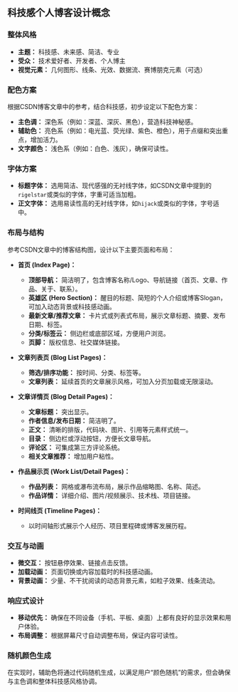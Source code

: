 ## 科技感个人博客设计概念

### 整体风格

*   **主题：** 科技感、未来感、简洁、专业
*   **受众：** 技术爱好者、开发者、个人博主
*   **视觉元素：** 几何图形、线条、光效、数据流、赛博朋克元素（可选）

### 配色方案

根据CSDN博客文章中的参考，结合科技感，初步设定以下配色方案：

*   **主色调：** 深色系（例如：深蓝、深灰、黑色），营造科技神秘感。
*   **辅助色：** 亮色系（例如：电光蓝、荧光绿、紫色、橙色），用于点缀和突出重点，增加活力。
*   **文字颜色：** 浅色系（例如：白色、浅灰），确保可读性。

### 字体方案

*   **标题字体：** 选用简洁、现代感强的无衬线字体，如CSDN文章中提到的`rigelstar`或类似的字体，字重可适当加粗。
*   **正文字体：** 选用易读性高的无衬线字体，如`hijack`或类似的字体，字号适中。

### 布局与结构

参考CSDN文章中的博客结构图，设计以下主要页面和布局：

*   **首页 (Index Page)：**
    *   **顶部导航：** 简洁明了，包含博客名称/Logo、导航链接（首页、文章、作品、关于、联系）。
    *   **英雄区 (Hero Section)：** 醒目的标题、简短的个人介绍或博客Slogan，可加入动态背景或科技感动画。
    *   **最新文章/推荐文章：** 卡片式或列表式布局，展示文章标题、摘要、发布日期、标签。
    *   **分类/标签云：** 侧边栏或底部区域，方便用户浏览。
    *   **页脚：** 版权信息、社交媒体链接。

*   **文章列表页 (Blog List Pages)：**
    *   **筛选/排序功能：** 按时间、分类、标签等。
    *   **文章列表：** 延续首页的文章展示风格，可加入分页加载或无限滚动。

*   **文章详情页 (Blog Detail Pages)：**
    *   **文章标题：** 突出显示。
    *   **作者信息/发布日期：** 简洁明了。
    *   **正文：** 清晰的排版，代码块、图片、引用等元素样式统一。
    *   **目录：** 侧边栏或浮动按钮，方便长文章导航。
    *   **评论区：** 可集成第三方评论系统。
    *   **相关文章推荐：** 增加用户粘性。

*   **作品展示页 (Work List/Detail Pages)：**
    *   **作品列表：** 网格或瀑布流布局，展示作品缩略图、名称、简述。
    *   **作品详情：** 详细介绍、图片/视频展示、技术栈、项目链接。

*   **时间线页 (Timeline Pages)：**
    *   以时间轴形式展示个人经历、项目里程碑或博客发展历程。

### 交互与动画

*   **微交互：** 按钮悬停效果、链接点击反馈。
*   **加载动画：** 页面切换或内容加载时的科技感动画。
*   **背景动画：** 少量、不干扰阅读的动态背景元素，如粒子效果、线条流动。

### 响应式设计

*   **移动优先：** 确保在不同设备（手机、平板、桌面）上都有良好的显示效果和用户体验。
*   **布局调整：** 根据屏幕尺寸自动调整布局，保证内容可读性。

### 随机颜色生成

在实现时，辅助色将通过代码随机生成，以满足用户“颜色随机”的需求，但会确保与主色调和整体科技感风格协调。

